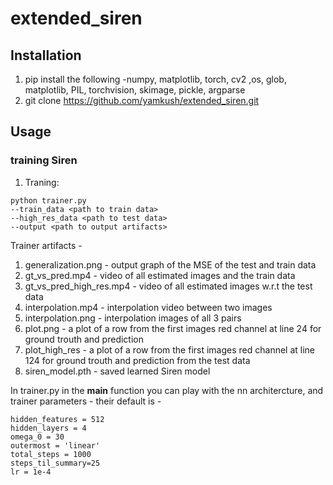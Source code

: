 # extended_siren

## Installation
1. pip install the following -numpy, matplotlib, torch, cv2 ,os, glob, matplotlib, PIL, torchvision, skimage, pickle, argparse
2. git clone https://github.com/yamkush/extended_siren.git

## Usage
### training Siren
1. Traning:
```
python trainer.py
--train_data <path to train data>
--high_res_data <path to test data>
--output <path to output artifacts>
```
Trainer artifacts - 
1. generalization.png - output graph of the MSE of the test and train data
2. gt_vs_pred.mp4  - video of all estimated images and the train data
3. gt_vs_pred_high_res.mp4 - video of all estimated images w.r.t the test data
4. interpolation.mp4 - interpolation video between two images
5. interpolation.png - interpolation images of all 3 pairs
6. plot.png - a plot of a row from the first images red channel at line 24 for ground trouth and prediction
7. plot_high_res - a plot of a row from the first images red channel at line 124 for ground trouth and prediction from the test data
8. siren_model.pth - saved learned Siren model

In trainer.py in the __main__ function you can play with the nn architercture, and trainer parameters - 
their default is - 
```
hidden_features = 512
hidden_layers = 4
omega_0 = 30
outermost = 'linear'
total_steps = 1000
steps_til_summary=25
lr = 1e-4
```
